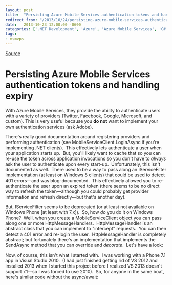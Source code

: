 ```yaml
---
layout: post
title:  "Persisting Azure Mobile Services authentication tokens and handling expiry"
redirect_from: "/2013/10/24/persisting-azure-mobile-services-authentication-tokens-and-handling-expiry/"
date:   2013-10-23 12:00:00 -0600
categories: ['.NET Development', 'Azure', 'Azure Mobile Services', 'C#', 'Mobile', 'Visaul Studio 2013', 'Visual Studio 2010', 'Windows Phone', 'Windows Phone 7.1']
tags:
- msmvps
---
```

[Source](http://pr-blog.azurewebsites.net/2013/10/24/persisting-azure-mobile-services-authentication-tokens-and-handling-expiry/ "Permalink to Persisting Azure Mobile Services authentication tokens and handling expiry")

# Persisting Azure Mobile Services authentication tokens and handling expiry

With Azure Mobile Services, they provide the ability to authenticate users with a variety of providers (Twitter, Facebook, Google, Microsoft, and custom). This is very useful because you **do not** want to implement your own authentication services (ask Adobe).

There's really good documentation around registering providers and performing authentication (see MobileServiceClient.LoginAsync if you're implementing .NET clients).  This effectively lets authenticate a user when your application starts up.  But, you'll likely want to cache that so you can re-use the token across application invocations so you don't have to _always_ ask the user to authenticate upon every start-up.  Unfortunately, this isn't documented as well.  There used to be a way to pass along an IServiceFilter implementation (at least on Windows 8 clients) that could be used to detect 401 errors—and was blog-documented.  This effectively allowed you to re-authenticate the user upon an expired token (there seems to be no direct way to refresh the token—although you could probably get provider information and refresh directly—but that's another day).

But, IServiceFilter seems to be deprecated (or at least not available on Windows Phone [at least with 7.x]).  So, how _do_ you do it on Windows Phone?  Well, when you create a MobileServiceClient object you can pass along one or more HttpMessageHandlers.  HttpMessageHandler is an abstract class that you can implement to "intercept" requests.  You can then detect a 401 error and re-login the user.  HttpMessageHandler is completely abstract; but fortunately there's an implementation that implements the SendAsync method that you can override and _decorate_.  Let's have a look:

Now, of course, this isn't what I started with.  I was working with a Phone 7.1 app in Visual Studio 2010.  (I had just finished getting rid of VS 2012 and installed 2013 when I started this project before I realized VS 2013 doesn't support 7.1—so I was forced to use 2010).  So, for anyone in the same boat, here's similar code without the async/await:

